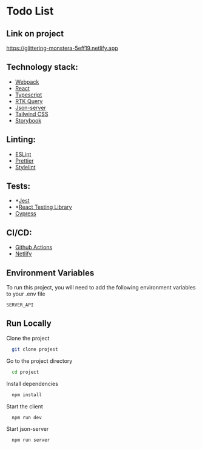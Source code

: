 # Todo List

## Link on project

https://glittering-monstera-5eff19.netlify.app

## Technology stack:

- [Webpack](https://webpack.js.org)
- [React](https://react.dev)
- [Typescript](https://github.com/matiassingers/awesome-readme)
- [RTK Query](https://redux-toolkit.js.org/rtk-query/overview)
- [Json-server](https://github.com/typicode/json-server)
- [Tailwind CSS](https://tailwindcss.com)
- [Storybook](https://storybook.js.org)

## Linting:

- [ESLint](https://eslint.org)
- [Prettier](https://prettier.io)
- [Stylelint](https://stylelint.io)

## Tests:

- \*[Jest](https://jestjs.io)
- \*[React Testing Library](https://testing-library.com/docs/react-testing-library/intro/)
- [Cypress](https://www.cypress.io)

## CI/CD:

- [Github Actions](https://docs.github.com/en/actions)
- [Netlify](https://www.netlify.com)

## Environment Variables

To run this project, you will need to add the following environment variables to your .env file

`SERVER_API`

## Run Locally

Clone the project

```bash
  git clone projest
```

Go to the project directory

```bash
  cd project
```

Install dependencies

```bash
  npm install
```

Start the client

```bash
  npm run dev
```

Start json-server

```bash
  npm run server
```
